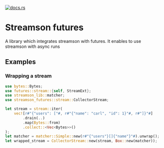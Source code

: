[![docs.rs](https://docs.rs/streamson-futures/badge.svg)](https://docs.rs/streamson-futures)

# Streamson futures

A library which integrates streamson with futures.
It enables to use streamson with async runs

## Examples
### Wrapping a stream
```rust
use bytes::Bytes;
use futures::stream::{self, StreamExt};
use streamson_lib::matcher;
use streamson_futures::stream::CollectorStream;

let stream = stream::iter(
    vec![r#"{"users": ["#, r#"{"name": "carl", "id": 1}"#, r#"]}"#]
        .drain(..)
        .map(Bytes::from)
        .collect::<Vec<Bytes>>()
);
let matcher = matcher::Simple::new(r#"{"users"}[]{"name"}"#).unwrap();
let wrapped_stream = CollectorStream::new(stream, Box::new(matcher));
```
